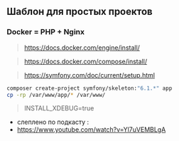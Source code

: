 ## Шаблон для простых проектов

### Docker = PHP + Nginx

>https://docs.docker.com/engine/install/

>https://docs.docker.com/compose/install/

>https://symfony.com/doc/current/setup.html

```bash
composer create-project symfony/skeleton:"6.1.*" app
cp -rp /var/www/app/* /var/www/
```

>INSTALL_XDEBUG=true



+ слеплено по подкасту : 
+ https://www.youtube.com/watch?v=Yl7uVEMBLgA
